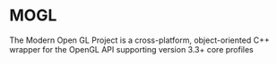 # MOGL
The Modern Open GL Project is a cross-platform, object-oriented C++ wrapper for the OpenGL API supporting version 3.3+ core profiles
